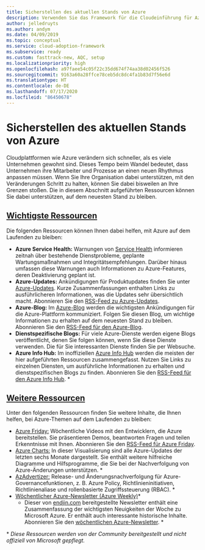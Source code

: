 ```yaml
---
title: Sicherstellen des aktuellen Stands von Azure
description: Verwenden Sie das Framework für die Cloudeinführung für Azure, um zu erfahren, wie Sie beim heutigen Cloudrhythmus auf dem aktuellen Stand bleiben und Änderungen verwalten.
author: jelledruyts
ms.author: andym
ms.date: 04/09/2019
ms.topic: conceptual
ms.service: cloud-adoption-framework
ms.subservice: ready
ms.custom: fasttrack-new, AQC, setup
ms.localizationpriority: high
ms.openlocfilehash: a97faee54c05f22c35dd674f74aa38d02456f526
ms.sourcegitcommit: 9163a60a28ffce78ceb5dc8dc4fa1b83d7f56e6d
ms.translationtype: HT
ms.contentlocale: de-DE
ms.lasthandoff: 07/17/2020
ms.locfileid: "86450678"
---
```

<!-- docsTest:ignore "Azure Info Hub" "Azure Charts" "Azure Weekly" -->
<!-- cSpell:ignore jelledruyts andym endjin AzAdvertizer -->

# <a name="stay-current-with-azure"></a>Sicherstellen des aktuellen Stands von Azure

Cloudplattformen wie Azure verändern sich schneller, als es viele Unternehmen gewohnt sind. Dieses Tempo beim Wandel bedeutet, dass Unternehmen ihre Mitarbeiter und Prozesse an einen neuen Rhythmus anpassen müssen. Wenn Sie Ihre Organisation dabei unterstützen, mit den Veränderungen Schritt zu halten, können Sie dabei bisweilen an Ihre Grenzen stoßen. Die in diesem Abschnitt aufgeführten Ressourcen können Sie dabei unterstützen, auf dem neuesten Stand zu bleiben.

<!-- markdownlint-disable MD025 -->

## <a name="top-resources"></a>[Wichtigste Ressourcen](#tab/TopResources)

<!-- markdownlint-enable MD025 -->

Die folgenden Ressourcen können Ihnen dabei helfen, mit Azure auf dem Laufenden zu bleiben:

- **Azure Service Health:** Warnungen von [Service Health](https://docs.microsoft.com/azure/service-health/service-health-overview) informieren zeitnah über bestehende Dienstprobleme, geplante Wartungsmaßnahmen und Integritätsempfehlungen. Darüber hinaus umfassen diese Warnungen auch Informationen zu Azure-Features, deren Deaktivierung geplant ist.
- **Azure-Updates:** Ankündigungen für Produktupdates finden Sie unter [Azure-Updates](https://azure.microsoft.com/updates). Kurze Zusammenfassungen enthalten Links zu ausführlicheren Informationen, was die Updates sehr übersichtlich macht. Abonnieren Sie den [RSS-Feed zu Azure-Updates](https://azurecomcdn.azureedge.net/updates/feed).
- **Azure-Blog:** Im [Azure-Blog](https://azure.microsoft.com/blog) werden die wichtigsten Ankündigungen für die Azure-Plattform kommuniziert. Folgen Sie diesen Blog, um wichtige Informationen zu erhalten auf dem neuesten Stand zu bleiben. Abonnieren Sie den [RSS-Feed für den Azure-Blog](https://azurecomcdn.azureedge.net/blog/feed).
- **Dienstspezifische Blogs:**   Für viele Azure-Dienste werden eigene Blogs veröffentlicht, denen Sie folgen können, wenn Sie diese Dienste verwenden. Die für Sie interessanten Dienste finden Sie per Websuche.
- **Azure Info Hub:** Im inoffiziellen [Azure Info Hub](https://azureinfohub.azurewebsites.net) werden die meisten der hier aufgeführten Ressourcen zusammengefasst. Nutzen Sie Links zu einzelnen Diensten, um ausführliche Informationen zu erhalten und dienstspezifischen Blogs zu finden. Abonnieren Sie den [RSS-Feed für den Azure Info Hub](https://azureinfohub.azurewebsites.net/Feed?serviceTitle=Azure). \*

<!-- markdownlint-disable MD025 -->

## <a name="additional-resources"></a>[Weitere Ressourcen](#tab/AdditionalResources)

<!-- markdownlint-enable MD025 -->

Unter den folgenden Ressourcen finden Sie weitere Inhalte, die Ihnen helfen, bei Azure-Themen auf dem Laufenden zu bleiben:

- [Azure Friday:](https://channel9.msdn.com/Shows/Azure-Friday) Wöchentliche Videos mit den Entwicklern, die Azure bereitstellen. Sie präsentieren Demos, beantworten Fragen und teilen Erkenntnisse mit Ihnen. Abonnieren Sie den [RSS-Feed für Azure Friday](https://channel9.msdn.com/Shows/Azure-Friday/feed).
- [Azure Charts:](https://azurecharts.com) In dieser Visualisierung sind alle Azure-Updates der letzten sechs Monate dargestellt. Sie enthält weitere hilfreiche Diagramme und Hilfsprogramme, die Sie bei der Nachverfolgung von Azure-Änderungen unterstützen. \*
- [AzAdvertizer:](https://www.azadvertizer.net) Release- und Änderungsnachverfolgung für Azure-Governancefunktionen, z. B. Azure Policy, Richtlinieninitiativen, Richtlinienaliase und rollenbasierte Zugriffssteuerung (RBAC). \*
- [Wöchentlicher Azure-Newsletter (Azure Weekly)](https://azureweekly.info)*
  - Dieser von [endjin.com](https://endjin.com) bereitgestellte Newsletter enthält eine Zusammenfassung der wichtigsten Neuigkeiten der Woche zu Microsoft Azure. Er enthält auch interessante historische Inhalte. Abonnieren Sie den [wöchentlichen Azure-Newsletter](https://azureweekly.info). \*

\* _Diese Ressourcen werden von der Community bereitgestellt und nicht offiziell von Microsoft gepflegt._
